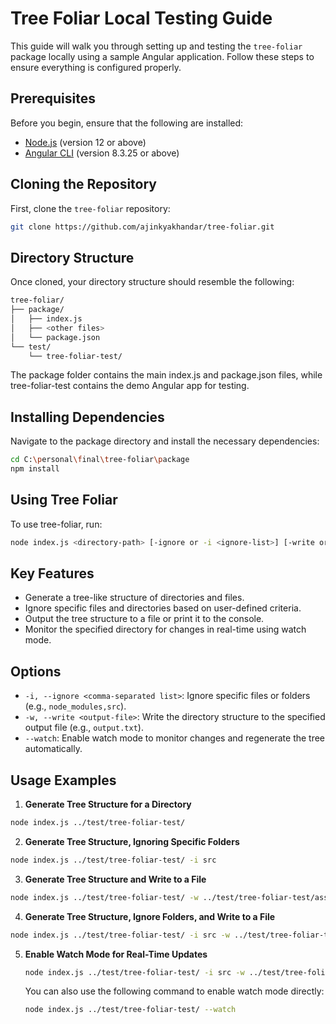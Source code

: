 # Tree Foliar Local Testing Guide
This guide will walk you through setting up and testing the `tree-foliar` package locally using a sample Angular application. Follow these steps to ensure everything is configured properly.

## Prerequisites
Before you begin, ensure that the following are installed:
- [Node.js](https://nodejs.org/en/download/) (version 12 or above)
- [Angular CLI](https://angular.io/guide/setup-local) (version 8.3.25 or above)

## Cloning the Repository
First, clone the `tree-foliar` repository:
```bash
git clone https://github.com/ajinkyakhandar/tree-foliar.git
```
## Directory Structure
Once cloned, your directory structure should resemble the following:
```bash
tree-foliar/
├── package/
│   ├── index.js
│   ├── <other files>
│   └── package.json
└── test/
    └── tree-foliar-test/
```

The package folder contains the main index.js and package.json files, while tree-foliar-test contains the demo Angular app for testing.

## Installing Dependencies
Navigate to the package directory and install the necessary dependencies:
```bash
cd C:\personal\final\tree-foliar\package
npm install
```
## Using Tree Foliar
To use tree-foliar, run:

```bash
node index.js <directory-path> [-ignore or -i <ignore-list>] [-write or -w <output-file>] [--watch]
```

## Key Features

- Generate a tree-like structure of directories and files.
- Ignore specific files and directories based on user-defined criteria.
- Output the tree structure to a file or print it to the console.
- Monitor the specified directory for changes in real-time using watch mode.
  
## Options
- `-i, --ignore <comma-separated list>`: Ignore specific files or folders (e.g., `node_modules,src`).
- `-w, --write <output-file>`: Write the directory structure to the specified output file (e.g., `output.txt`).
- `--watch`: Enable watch mode to monitor changes and regenerate the tree automatically.
  
## Usage Examples

1. **Generate Tree Structure for a Directory**
```bash
node index.js ../test/tree-foliar-test/
```

2. **Generate Tree Structure, Ignoring Specific Folders**
```bash
node index.js ../test/tree-foliar-test/ -i src
```

3. **Generate Tree Structure and Write to a File**
```bash
node index.js ../test/tree-foliar-test/ -w ../test/tree-foliar-test/assets/output.txt
```

4. **Generate Tree Structure, Ignore Folders, and Write to a File**
```bash
node index.js ../test/tree-foliar-test/ -i src -w ../test/tree-foliar-test/assets/output.txt
```
5. **Enable Watch Mode for Real-Time Updates**
   ```bash
   node index.js ../test/tree-foliar-test/ -i src -w ../test/tree-foliar-test/assets/output.txt --watch
   ```

   You can also use the following command to enable watch mode directly:

   ```bash
   node index.js ../test/tree-foliar-test/ --watch
   ```

